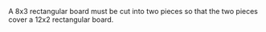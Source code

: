 A 8x3 rectangular board must be cut into two pieces so that the two pieces cover a 12x2 rectangular board. 
